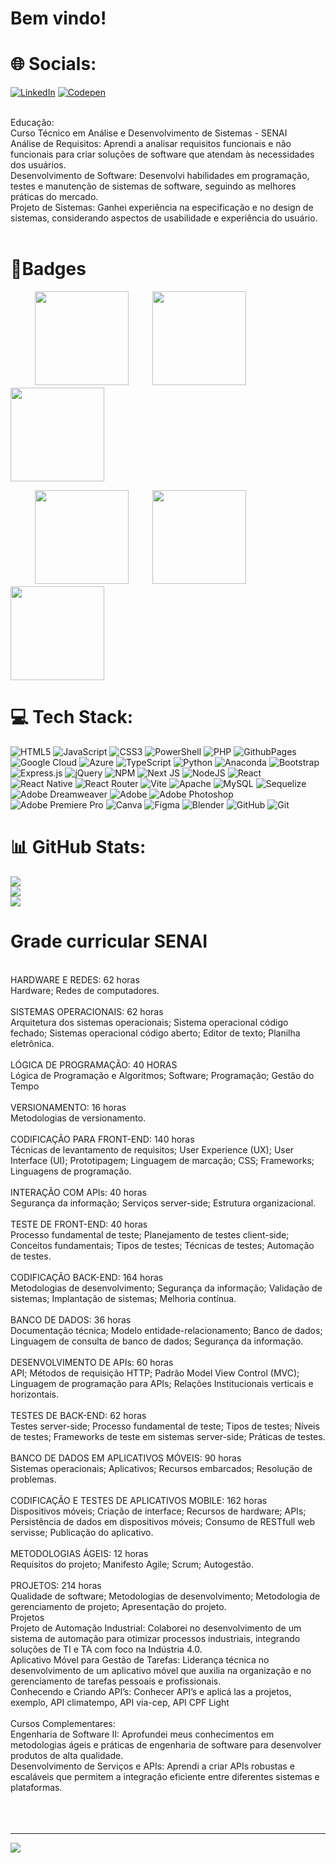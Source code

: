 #                                                                     Bem vindo!

# 🌐 Socials:
[![LinkedIn](https://img.shields.io/badge/LinkedIn-%230077B5.svg?logo=linkedin&logoColor=white)](https://www.linkedin.com/in/gabriel-de-oliveira-rodrigues-pompeiasp/) [![Codepen](https://img.shields.io/badge/Codepen-000000?style=for-the-badge&logo=codepen&logoColor=white)](https://codepen.io/https://codepen.io/bmpvidmh-the-sans) 

<br>Educação:
<br>Curso Técnico em Análise e Desenvolvimento de Sistemas - SENAI
<br>Análise de Requisitos: Aprendi a analisar requisitos funcionais e não funcionais para criar soluções de software que atendam às necessidades dos usuários.<br>Desenvolvimento de Software: Desenvolvi habilidades em programação, testes e manutenção de sistemas de software, seguindo as melhores práticas do mercado.<br>Projeto de Sistemas: Ganhei experiência na especificação e no design de sistemas, considerando aspectos de usabilidade e experiência do usuário.
<br>
<br>

# 🏅Badges
ㅤㅤㅤ[<img src="https://cdn.qwiklabs.com/eyrbhXHgXHKYZFDqAbww8CGLzlYmIb8l9zWD3IZHmI4%3D" height="150"></a>](https://www.cloudskillsboost.google/public_profiles/3192e5c2-c28d-4add-a8cd-5fe99c747b78/badges/6560603)ㅤㅤㅤ[<img src="https://cdn.qwiklabs.com/FviWG7zqkyrY7cCjCHeaf6nfyVpOjelrIOdu65triDw%3D" height="150"></a>](https://www.cloudskillsboost.google/public_profiles/3192e5c2-c28d-4add-a8cd-5fe99c747b78/badges/5697501)ㅤㅤㅤ[<img src="https://cdn.qwiklabs.com/OT8k8pRRu%2ForDqpfuMIwyglzX14PyLPFHd2FNRS0Ifc%3D" height="150"></a>](https://www.cloudskillsboost.google/public_profiles/3192e5c2-c28d-4add-a8cd-5fe99c747b78/badges/5272077)

ㅤㅤㅤ[<img src="https://cdn.qwiklabs.com/6QsPX5Wdg0eHWFed3ZKTbX2c88yVFGgaWPlYt%2BJdp4Q%3D" height="150"></a>](https://www.cloudskillsboost.google/public_profiles/3192e5c2-c28d-4add-a8cd-5fe99c747b78/badges/5107142)ㅤㅤㅤ[<img src="https://cdn.qwiklabs.com/SOUHCWvev6HmfC5QztXJd%2BCkSK8%2B3WGWg%2BF%2Fww%2FfqXA%3D" height="150"></a>](https://www.cloudskillsboost.google/public_profiles/3192e5c2-c28d-4add-a8cd-5fe99c747b78/badges/4757337)ㅤㅤㅤ[<img src="https://cdn.qwiklabs.com/TbOoOcpQdNxRawSvSE3K5cbakxBmki8F%2FgjwN6yKY98%3D" height="150"></a>](https://www.cloudskillsboost.google/public_profiles/3192e5c2-c28d-4add-a8cd-5fe99c747b78/badges/4661276)
<br>

# 💻 Tech Stack:
![HTML5](https://img.shields.io/badge/html5-%23E34F26.svg?style=for-the-badge&logo=html5&logoColor=white) ![JavaScript](https://img.shields.io/badge/javascript-%23323330.svg?style=for-the-badge&logo=javascript&logoColor=%23F7DF1E) ![CSS3](https://img.shields.io/badge/css3-%231572B6.svg?style=for-the-badge&logo=css3&logoColor=white) ![PowerShell](https://img.shields.io/badge/PowerShell-%235391FE.svg?style=for-the-badge&logo=powershell&logoColor=white) ![PHP](https://img.shields.io/badge/php-%23777BB4.svg?style=for-the-badge&logo=php&logoColor=white) ![GithubPages](https://img.shields.io/badge/github%20pages-121013?style=for-the-badge&logo=github&logoColor=white) ![Google Cloud](https://img.shields.io/badge/GoogleCloud-%234285F4.svg?style=for-the-badge&logo=google-cloud&logoColor=white) ![Azure](https://img.shields.io/badge/azure-%230072C6.svg?style=for-the-badge&logo=microsoftazure&logoColor=white) ![TypeScript](https://img.shields.io/badge/typescript-%23007ACC.svg?style=for-the-badge&logo=typescript&logoColor=white) ![Python](https://img.shields.io/badge/python-3670A0?style=for-the-badge&logo=python&logoColor=ffdd54) ![Anaconda](https://img.shields.io/badge/Anaconda-%2344A833.svg?style=for-the-badge&logo=anaconda&logoColor=white) ![Bootstrap](https://img.shields.io/badge/bootstrap-%238511FA.svg?style=for-the-badge&logo=bootstrap&logoColor=white) ![Express.js](https://img.shields.io/badge/express.js-%23404d59.svg?style=for-the-badge&logo=express&logoColor=%2361DAFB) ![jQuery](https://img.shields.io/badge/jquery-%230769AD.svg?style=for-the-badge&logo=jquery&logoColor=white) ![NPM](https://img.shields.io/badge/NPM-%23CB3837.svg?style=for-the-badge&logo=npm&logoColor=white) ![Next JS](https://img.shields.io/badge/Next-black?style=for-the-badge&logo=next.js&logoColor=white) ![NodeJS](https://img.shields.io/badge/node.js-6DA55F?style=for-the-badge&logo=node.js&logoColor=white) ![React](https://img.shields.io/badge/react-%2320232a.svg?style=for-the-badge&logo=react&logoColor=%2361DAFB) ![React Native](https://img.shields.io/badge/react_native-%2320232a.svg?style=for-the-badge&logo=react&logoColor=%2361DAFB) ![React Router](https://img.shields.io/badge/React_Router-CA4245?style=for-the-badge&logo=react-router&logoColor=white) ![Vite](https://img.shields.io/badge/vite-%23646CFF.svg?style=for-the-badge&logo=vite&logoColor=white) ![Apache](https://img.shields.io/badge/apache-%23D42029.svg?style=for-the-badge&logo=apache&logoColor=white) ![MySQL](https://img.shields.io/badge/mysql-4479A1.svg?style=for-the-badge&logo=mysql&logoColor=white) ![Sequelize](https://img.shields.io/badge/Sequelize-52B0E7?style=for-the-badge&logo=Sequelize&logoColor=white) ![Adobe Dreamweaver](https://img.shields.io/badge/Adobe%20Dreamweaver-FF61F6.svg?style=for-the-badge&logo=Adobe%20Dreamweaver&logoColor=white) ![Adobe](https://img.shields.io/badge/adobe-%23FF0000.svg?style=for-the-badge&logo=adobe&logoColor=white) ![Adobe Photoshop](https://img.shields.io/badge/adobe%20photoshop-%2331A8FF.svg?style=for-the-badge&logo=adobe%20photoshop&logoColor=white) ![Adobe Premiere Pro](https://img.shields.io/badge/Adobe%20Premiere%20Pro-9999FF.svg?style=for-the-badge&logo=Adobe%20Premiere%20Pro&logoColor=white) ![Canva](https://img.shields.io/badge/Canva-%2300C4CC.svg?style=for-the-badge&logo=Canva&logoColor=white) ![Figma](https://img.shields.io/badge/figma-%23F24E1E.svg?style=for-the-badge&logo=figma&logoColor=white) ![Blender](https://img.shields.io/badge/blender-%23F5792A.svg?style=for-the-badge&logo=blender&logoColor=white) ![GitHub](https://img.shields.io/badge/github-%23121011.svg?style=for-the-badge&logo=github&logoColor=white) ![Git](https://img.shields.io/badge/git-%23F05033.svg?style=for-the-badge&logo=git&logoColor=white)
# 📊 GitHub Stats:
![](https://github-readme-stats.vercel.app/api?username=oliveeira2610&theme=dark&hide_border=false&include_all_commits=false&count_private=false)<br/>
![](https://github-readme-streak-stats.herokuapp.com/?user=oliveeira2610&theme=dark&hide_border=false)<br/>
![](https://github-readme-stats.vercel.app/api/top-langs/?username=oliveeira2610&theme=dark&hide_border=false&include_all_commits=false&count_private=false&layout=compact)

# Grade curricular SENAI
<br>HARDWARE E REDES: 62 horas
<br>Hardware; Redes de computadores.
<br>
<br>SISTEMAS OPERACIONAIS: 62 horas
<br>Arquitetura dos sistemas operacionais; Sistema operacional código fechado; Sistemas operacional código aberto; Editor de texto; Planilha eletrônica.
<br>
<br>LÓGICA DE PROGRAMAÇÃO: 40 HORAS<br>Lógica de Programação e Algoritmos; Software; Programação; Gestão do Tempo
<br>
<br>VERSIONAMENTO: 16 horas
<br>Metodologias de versionamento.
<br>
<br>CODIFICAÇÃO PARA FRONT-END: 140 horas
<br>Técnicas de levantamento de requisitos; User Experience (UX); User Interface (UI); Prototipagem; Linguagem de marcação; CSS; Frameworks; Linguagens de programação.<br>
<br>INTERAÇÃO COM APIs: 40 horas<br>Segurança da informação; Serviços server-side; Estrutura organizacional.
<br>
<br>TESTE DE FRONT-END: 40 horas
<br>Processo fundamental de teste; Planejamento de testes client-side; Conceitos fundamentais; Tipos de testes; Técnicas de testes; Automação de testes.
<br>
<br>CODIFICAÇÃO BACK-END: 164 horas
<br>Metodologias de desenvolvimento; Segurança da informação; Validação de sistemas; Implantação de sistemas; Melhoria contínua.
<br>
<br>BANCO DE DADOS: 36 horas
<br>Documentação técnica; Modelo entidade-relacionamento; Banco de dados; Linguagem de consulta de banco de dados; Segurança da informação.
<br>
<br>DESENVOLVIMENTO DE APIs: 60 horas
<br>API; Métodos de requisição HTTP; Padrão Model View Control (MVC); Linguagem de programação para APIs; Relações Institucionais verticais e horizontais.
<br>
<br>TESTES DE BACK-END: 62 horas
<br>Testes server-side; Processo fundamental de teste; Tipos de testes; Níveis de testes; Frameworks de teste em sistemas server-side; Práticas de testes.
<br>
<br>BANCO DE DADOS EM APLICATIVOS MÓVEIS: 90 horas
<br>Sistemas operacionais; Aplicativos; Recursos embarcados; Resolução de problemas.
<br>
<br>CODIFICAÇÃO E TESTES DE APLICATIVOS MOBILE: 162 horas
<br>Dispositivos móveis; Criação de interface; Recursos de hardware; APIs; Persistência de dados em dispositivos móveis; Consumo de RESTfull web servisse; Publicação do aplicativo.
<br>
<br>METODOLOGIAS ÁGEIS: 12 horas
<br>Requisitos do projeto; Manifesto Agile; Scrum; Autogestão.
<br>
<br>PROJETOS: 214 horas<br>Qualidade de software; Metodologias de desenvolvimento; Metodologia de gerenciamento de projeto; Apresentação do projeto.
<br>Projetos
<br>Projeto de Automação Industrial: Colaborei no desenvolvimento de um sistema de automação para otimizar processos industriais, integrando soluções de TI e TA com foco na Indústria 4.0.
<br>Aplicativo Móvel para Gestão de Tarefas: Liderança técnica no desenvolvimento de um aplicativo móvel que auxilia na organização e no gerenciamento de tarefas pessoais e profissionais.
<br>Conhecendo e Criando API’s: Conhecer API’s e aplicá las a projetos, exemplo, API climatempo, API via-cep, API CPF Light  
<br>Cursos Complementares:
<br>Engenharia de Software II: Aprofundei meus conhecimentos em metodologias ágeis e práticas de engenharia de software para desenvolver produtos de alta qualidade.<br>Desenvolvimento de Serviços e APIs: Aprendi a criar APIs robustas e escaláveis que permitem a integração eficiente entre diferentes sistemas e plataformas.
<br>
<br>
<br>
<br>

---

[![](https://visitcount.itsvg.in/api?id=oliveeira2610&icon=0&color=0)](https://visitcount.itsvg.in)


